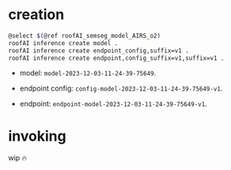 # creation

```bash
@select $(@ref roofAI_semseg_model_AIRS_o2)
roofAI inference create model .
roofAI inference create endpoint_config,suffix=v1 .
roofAI inference create endpoint,config_suffix=v1,suffix=v1 .
```

- model: `model-2023-12-03-11-24-39-75649`.

- endpoint config: `config-model-2023-12-03-11-24-39-75649-v1`.

- endpoint: `endpoint-model-2023-12-03-11-24-39-75649-v1`.

# invoking

wip 🔥
